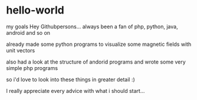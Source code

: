 # hello-world
my goals
Hey Githubpersons...
always been a fan of php, python, java, android and so on

already made some python programs to visualize some magnetic fields with unit vectors

also had a look at the structure of andorid programs and wrote some very simple php programs

so i'd love to look into these things in greater detail :)

I really appreciate every advice with what i should start...
